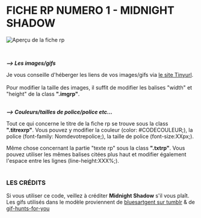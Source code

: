 # FICHE RP NUMERO 1 - MIDNIGHT SHADOW

![Aperçu de la fiche rp](https://i.goopics.net/pgk2ko.png)
 


<br/>

**_⟶ Les images/gifs_**

Je vous conseille d'héberger les liens de vos images/gifs via [le site Tinyurl](https://tinyurl.com/app).
<br/> <br/>
Pour modifier la taille des images, il suffit de modifier les balises "width" et "height" de la class <b>".imgrp"</b>.<br/><br/>

**_⟶ Couleurs/tailles de police/police etc..._**

Tout ce qui concerne le titre de la fiche rp se trouve sous la class <b>"**.titrexrp**"</b>. Vous pouvez y modifier la couleur (color: #CODECOULEUR;), la police (font-family: Nomdevotrepolice;), la taille de police (font-size:XXpx;).

Même chose concernant la partie "texte rp" sous la class <b>"**.txtrp**"</b>. Vous pouvez utiliser les mêmes balises citées plus haut et modifier également l'espace entre les lignes (line-height:XXX%;).
 <br/><br/>
### LES CRÉDITS

Si vous utiliser ce code, veillez à créditer **Midnight Shadow** s'il vous plaît.<br/>
Les gifs utilisés dans le modèle proviennent de [bluesartgent sur tumblr](https://bluesartgent.tumblr.com/post/131958825348) & de [gif-hunts-for-you](https://gif-hunts-for-you.tumblr.com/post/186551869741/faceless-gif-hunt-affection-under-the-cut)
